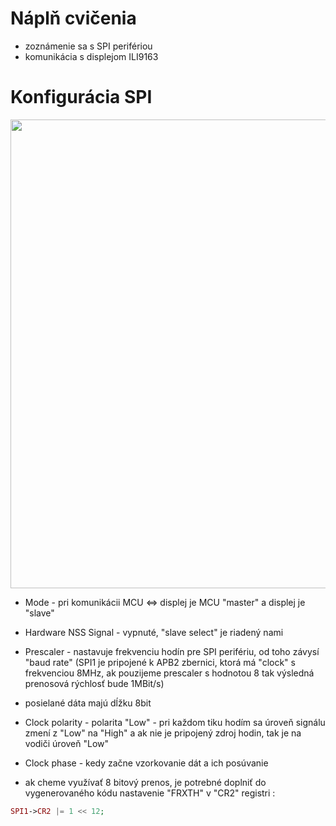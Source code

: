 # Náplň cvičenia
- zoznámenie sa s SPI perifériou
- komunikácia s displejom ILI9163


# Konfigurácia SPI

<p align="center">
    <img src="https://github.com/VRS-Predmet/vrs_cvicenie_8/blob/master/images/spi_config.PNG" width="750">
</p>

- Mode - pri komunikácii MCU <=> displej je MCU "master" a displej je "slave"
- Hardware NSS Signal - vypnuté, "slave select" je riadený nami
- Prescaler - nastavuje frekvenciu hodín pre SPI perifériu, od toho závysí "baud rate" (SPI1 je pripojené k APB2 zbernici, ktorá má "clock" s frekvenciou 8MHz, ak pouzijeme prescaler s hodnotou 8 tak výsledná prenosová rýchlosť bude 1MBit/s)
- posielané dáta majú dĺžku 8bit
- Clock polarity - polarita "Low" - pri každom tiku hodím sa úroveň signálu zmení z "Low" na "High" a ak nie je pripojený zdroj hodin, tak je na vodiči úroveň "Low"
- Clock phase - kedy začne vzorkovanie dát a ich posúvanie

- ak cheme využívať 8 bitový prenos, je potrebné doplniť do vygenerovaného kódu nastavenie "FRXTH" v "CR2" registri :
```php
SPI1->CR2 |= 1 << 12;
```
